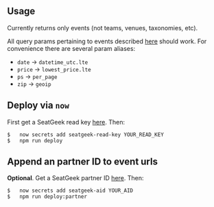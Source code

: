 ## Usage
Currently returns only events (not teams, venues, taxonomies, etc). 

All query params pertaining to events described [here](http://platform.seatgeek.com/) should work. For convenience there are several param aliases:
- `date` -> `datetime_utc.lte`
- `price` -> `lowest_price.lte`
- `ps` -> `per_page`
- `zip` -> `geoip`

## Deploy via `now`

First get a SeatGeek read key [here](https://seatgeek.com/account/develop). Then:

```
$   now secrets add seatgeek-read-key YOUR_READ_KEY
$   npm run deploy
```


## Append an partner ID to event urls 

**Optional**. Get a SeatGeek partner ID [here](https://seatgeek.com/partners/dashboard). Then:

```
$   now secrets add seatgeek-aid YOUR_AID
$   npm run deploy:partner
```


